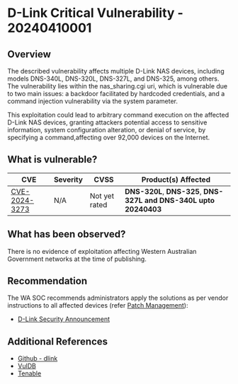 # D-Link Critical Vulnerability - 20240410001

## Overview

The described vulnerability affects multiple D-Link NAS devices, including models DNS-340L, DNS-320L, DNS-327L, and DNS-325, among others. The vulnerability lies within the nas_sharing.cgi uri, which is vulnerable due to two main issues: a backdoor facilitated by hardcoded credentials, and a command injection vulnerability via the system parameter. 

This exploitation could lead to arbitrary command execution on the affected D-Link NAS devices, granting attackers potential access to sensitive information, system configuration alteration, or denial of service, by specifying a command,affecting over 92,000 devices on the Internet.

## What is vulnerable?

| CVE                                                             | Severity | CVSS | Product(s) Affected |
| --------------------------------------------------------------- | -------- | ---- | ------------------- |
| [CVE-2024-3273](https://nvd.nist.gov/vuln/detail/CVE-2024-3273) | N/A | Not yet rated  | **DNS-320L**, **DNS-325**, **DNS-327L** **and** **DNS-340L upto 20240403** |

## What has been observed?

There is no evidence of exploitation affecting Western Australian Government networks at the time of publishing.

## Recommendation

The WA SOC recommends administrators apply the solutions as per vendor instructions to all affected devices (refer [Patch Management](../guidelines/patch-management.md)):

- [D-Link Security Announcement](https://supportannouncement.us.dlink.com/security/publication.aspx?name=SAP10383)

## Additional References

- [Github - dlink](https://github.com/netsecfish/dlink)
- [VulDB](https://vuldb.com/?ctiid.259284)
- [Tenable](https://www.tenable.com/cve/CVE-2024-3273)